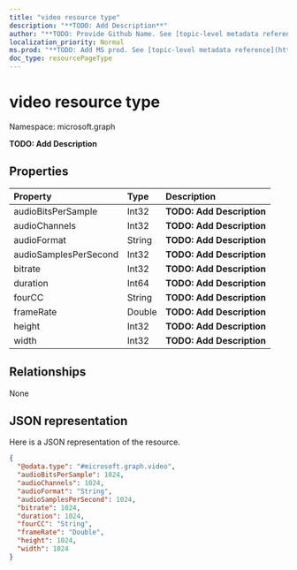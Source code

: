 ```yaml
---
title: "video resource type"
description: "**TODO: Add Description**"
author: "**TODO: Provide Github Name. See [topic-level metadata reference](https://msgo.azurewebsites.net/add/document/guidelines/metadata.html#topic-level-metadata)**"
localization_priority: Normal
ms.prod: "**TODO: Add MS prod. See [topic-level metadata reference](https://msgo.azurewebsites.net/add/document/guidelines/metadata.html#topic-level-metadata)**"
doc_type: resourcePageType
---
```


# video resource type


Namespace: microsoft.graph

**TODO: Add Description**

## Properties
|Property|Type|Description|
|:---|:---|:---|
|audioBitsPerSample|Int32|**TODO: Add Description**|
|audioChannels|Int32|**TODO: Add Description**|
|audioFormat|String|**TODO: Add Description**|
|audioSamplesPerSecond|Int32|**TODO: Add Description**|
|bitrate|Int32|**TODO: Add Description**|
|duration|Int64|**TODO: Add Description**|
|fourCC|String|**TODO: Add Description**|
|frameRate|Double|**TODO: Add Description**|
|height|Int32|**TODO: Add Description**|
|width|Int32|**TODO: Add Description**|

## Relationships
None

## JSON representation
Here is a JSON representation of the resource.
<!-- {
  "blockType": "resource",
  "@odata.type": "microsoft.graph.video"
}
-->
``` json
{
  "@odata.type": "#microsoft.graph.video",
  "audioBitsPerSample": 1024,
  "audioChannels": 1024,
  "audioFormat": "String",
  "audioSamplesPerSecond": 1024,
  "bitrate": 1024,
  "duration": 1024,
  "fourCC": "String",
  "frameRate": "Double",
  "height": 1024,
  "width": 1024
}
```

